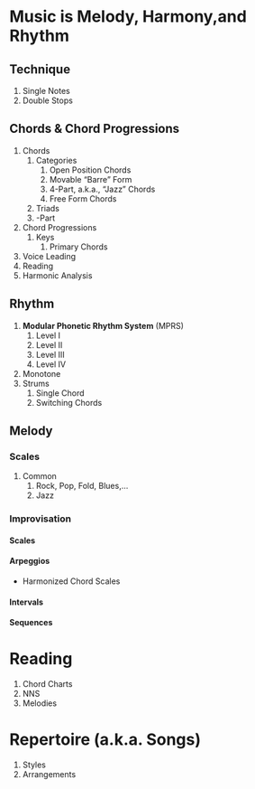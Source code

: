 # Music is Melody, Harmony,and Rhythm

## Technique

1. Single Notes
2. Double Stops

## Chords & Chord Progressions

1. Chords
   1. Categories
      1. Open Position Chords
      2. Movable “Barre” Form
      3. 4-Part, a.k.a., “Jazz” Chords
      4. Free Form Chords
   2. Triads
   3. -Part
2. Chord Progressions
   1. Keys
      1. Primary Chords
3. Voice Leading
4. Reading
5. Harmonic Analysis

## Rhythm

1. **Modular Phonetic Rhythm System** (MPRS)
   1. Level I
   2. Level II
   3. Level III
   4. Level IV
2. Monotone
3. Strums
   1. Single Chord
   2. Switching Chords

## Melody

### Scales

1. Common
   1. Rock, Pop, Fold, Blues,…
   2. Jazz

### Improvisation

#### Scales

#### Arpeggios

- Harmonized Chord Scales

#### Intervals

#### Sequences

# Reading

1. Chord Charts
2. NNS
3. Melodies

# Repertoire (a.k.a. Songs)

1. Styles
2. Arrangements